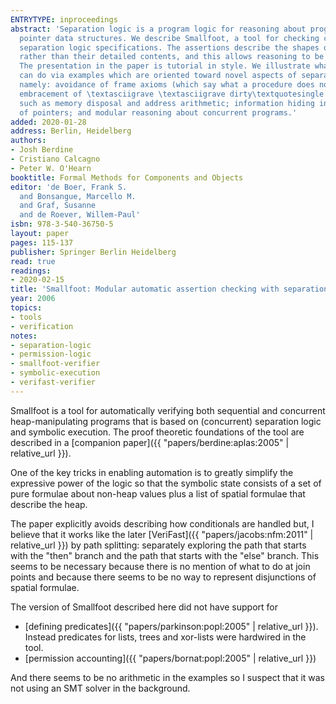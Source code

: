 ```yaml
---
ENTRYTYPE: inproceedings
abstract: 'Separation logic is a program logic for reasoning about programs that manipulate
  pointer data structures. We describe Smallfoot, a tool for checking certain lightweight
  separation logic specifications. The assertions describe the shapes of data structures
  rather than their detailed contents, and this allows reasoning to be fully automatic.
  The presentation in the paper is tutorial in style. We illustrate what the tool
  can do via examples which are oriented toward novel aspects of separation logic,
  namely: avoidance of frame axioms (which say what a procedure does not change);
  embracement of \textasciigrave \textasciigrave dirty\textquotesingle \textquotesingle  features
  such as memory disposal and address arithmetic; information hiding in the presence
  of pointers; and modular reasoning about concurrent programs.'
added: 2020-01-28
address: Berlin, Heidelberg
authors:
- Josh Berdine
- Cristiano Calcagno
- Peter W. O'Hearn
booktitle: Formal Methods for Components and Objects
editor: 'de Boer, Frank S.
  and Bonsangue, Marcello M.
  and Graf, Susanne
  and de Roever, Willem-Paul'
isbn: 978-3-540-36750-5
layout: paper
pages: 115-137
publisher: Springer Berlin Heidelberg
read: true
readings:
- 2020-02-15
title: 'Smallfoot: Modular automatic assertion checking with separation logic'
year: 2006
topics:
- tools
- verification
notes:
- separation-logic
- permission-logic
- smallfoot-verifier
- symbolic-execution
- verifast-verifier
---
```


Smallfoot is a tool for automatically verifying both sequential
and concurrent heap-manipulating programs
that is based on (concurrent) separation logic and symbolic
execution.
The proof theoretic foundations of the tool are described
in a
[companion paper]({{ "papers/berdine:aplas:2005" | relative_url }}).

One of the key tricks in enabling automation is to greatly
simplify the expressive power of the logic so that the
symbolic state consists of a set of pure formulae
about non-heap values plus a list of spatial formulae
that describe the heap.

The paper explicitly avoids describing how conditionals are handled but,
I believe that it works like the later
[VeriFast]({{ "papers/jacobs:nfm:2011" | relative_url }})
by path splitting: separately exploring the path that
starts with the "then" branch and the path that starts with the "else" branch.
This seems to be necessary because there is no mention of what to do at join
points and because there seems to be no way to represent disjunctions of
spatial formulae.

The version of Smallfoot described here did not have support for

- [defining predicates]({{ "papers/parkinson:popl:2005" | relative_url }}).
  Instead predicates for lists, trees and xor-lists were hardwired in the tool.
- [permission accounting]({{ "papers/bornat:popl:2005" | relative_url }})

And there seems to be no arithmetic in the examples so I suspect
that it was not using an SMT solver in the background.
